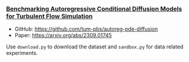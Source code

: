 ### <u> Benchmarking Autoregressive Conditional Diffusion Models for Turbulent Flow Simulation </u>

- GitHub: https://github.com/tum-pbs/autoreg-pde-diffusion
- Paper: https://arxiv.org/abs/2309.01745

Use `download.py` to download the dataset and `sandbox.py` for data related experiments.
